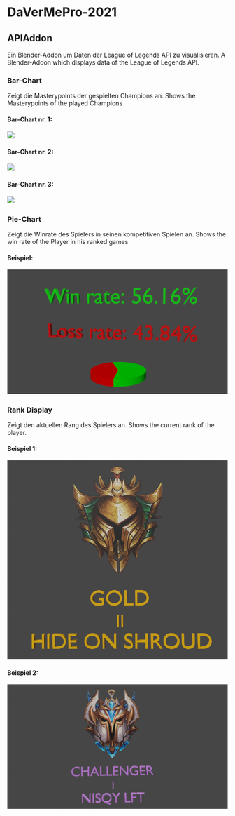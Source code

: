 # DaVerMePro-2021

## APIAddon
Ein Blender-Addon um Daten der League of Legends API zu visualisieren.
A Blender-Addon which displays data of the League of Legends API. 

### Bar-Chart
Zeigt die Masterypoints der gespielten Champions an. 
Shows the Masterypoints of the played Champions

#### Bar-Chart nr. 1:
<img src="https://github.com/meixshp/DaVerMePro-2021/blob/main/Pictures/BarChart1.png">

#### Bar-Chart nr. 2:
<img src="https://github.com/meixshp/DaVerMePro-2021/blob/main/Pictures/BarChart2.png">

#### Bar-Chart nr. 3:
<img src="https://github.com/meixshp/DaVerMePro-2021/blob/main/Pictures/BarChart3.png">

### Pie-Chart
Zeigt die Winrate des Spielers in seinen kompetitiven Spielen an. 
Shows the win rate of the Player in his ranked games

#### Beispiel:
<img src="https://github.com/meixshp/DaVerMePro-2021/blob/main/Pictures/Pie-chart.png">

### Rank Display
Zeigt den aktuellen Rang des Spielers an. 
Shows the current rank of the player. 

#### Beispiel 1:
<img src="https://github.com/meixshp/DaVerMePro-2021/blob/main/Pictures/Display-Rank.png">

#### Beispiel 2:
<img src="https://github.com/meixshp/DaVerMePro-2021/blob/main/Pictures/Display-Rank1.png">

